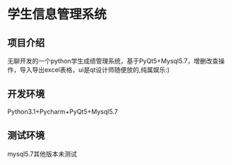 # 学生信息管理系统
## 项目介绍
无聊开发的一个python学生成绩管理系统，基于PyQt5+Mysql5.7，增删改查操作，导入导出excel表格，ui是qt设计师随便放的,纯属娱乐:)
## 开发环境
Python3.1+Pycharm+PyQt5+Mysql5.7
## 测试环境
mysql5.7其他版本未测试
